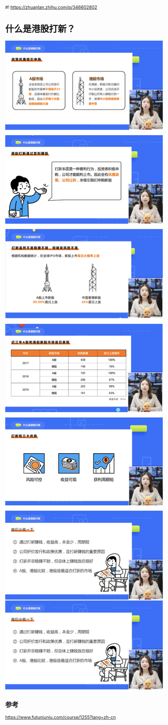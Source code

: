 #! https://zhuanlan.zhihu.com/p/346602802
# 	什么是港股打新？

![image-20210124113120313](assets/image-20210124113120313.png)

![image-20210124113133165](assets/image-20210124113133165.png)

![image-20210124113237034](assets/image-20210124113237034.png)

![image-20210124113254705](assets/image-20210124113254705.png)

![image-20210124113315898](assets/image-20210124113315898.png)

![image-20210124113604937](assets/image-20210124113604937.png)![image-20210124113605078](assets/image-20210124113605078.png)

## 参考
https://www.futuniuniu.com/course/1255?lang=zh-cn